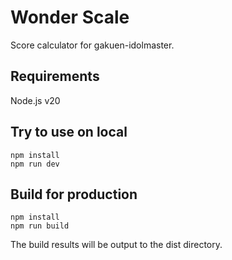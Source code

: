 # Wonder Scale

Score calculator for gakuen-idolmaster.

## Requirements

Node.js v20

## Try to use on local

```
npm install
npm run dev
```

## Build for production

```
npm install
npm run build
```

The build results will be output to the dist directory.
